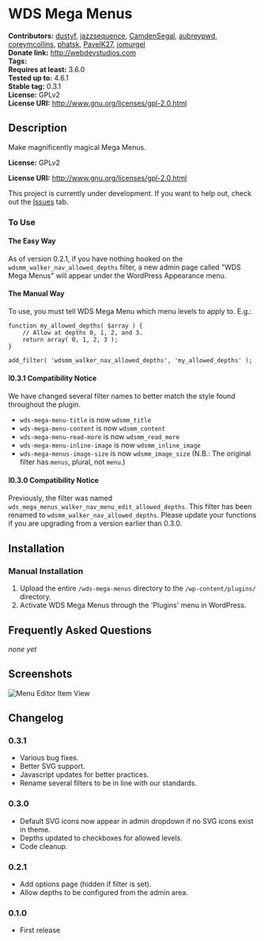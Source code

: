 # WDS Mega Menus
**Contributors:**      [dustyf](https://github.com/dustyf), [jazzsequence](https://github.com/jazzsequence), [CamdenSegal](https://github.com/CamdenSegal), [aubreypwd](https://github.com/aubreypwd), [coreymcollins](https://github.com/coreymcollins), [phatsk](https://github.io/phatsk), [PavelK27](https://github.com/PavelK27), [jomurgel](https://github.com/jomurgel)  
**Donate link:**       http://webdevstudios.com  
**Tags:**  
**Requires at least:** 3.6.0  
**Tested up to:**      4.6.1  
**Stable tag:**        0.3.1  
**License:**           GPLv2  
**License URI:**       http://www.gnu.org/licenses/gpl-2.0.html  

## Description ##

Make magnificently magical Mega Menus.

**License:**           GPLv2

**License URI:**       http://www.gnu.org/licenses/gpl-2.0.html

This project is currently under development. If you want to help out,
check out the [Issues](https://github.com/WebDevStudios/WDS-Mega-Menu/issues) tab.

### To Use

#### The Easy Way

As of version 0.2.1, if you have nothing hooked on the `wdsmm_walker_nav_allowed_depths` filter, a
new admin page called "WDS Mega Menus" will appear under the WordPress Appearance menu.

#### The Manual Way

To use, you must tell WDS Mega Menu which menu levels to apply to. E.g.:

```
function my_allowed_depths( $array ) {
	// Allow at depths 0, 1, 2, and 3.
	return array( 0, 1, 2, 3 );
}

add_filter( 'wdsmm_walker_nav_allowed_depths', 'my_allowed_depths' );
```
#### ❕0.3.1 Compatibility Notice

We have changed several filter names to better match the style found throughout the plugin.

* `wds-mega-menu-title` is now `wdsmm_title`
* `wds-mega-menu-content` is now `wdsmm_content`
* `wds-mega-menu-read-more` is now `wdsmm_read_more`
* `wds-mega-menu-inline-image` is now `wdsmm_inline_image`
* `wds-mega-menus-image-size` is now `wdsmm_image_size` (N.B.: The original filter has `menus`, plural, not `menu`.)

#### ❕0.3.0 Compatibility Notice

Previously, the filter was named `wds_mega_menus_walker_nav_menu_edit_allowed_depths`. This filter has been renamed to `wdsmm_walker_nav_allowed_depths`. Please update your functions if you are upgrading from a version earlier than 0.3.0.

## Installation ##

### Manual Installation ###

1. Upload the entire `/wds-mega-menus` directory to the `/wp-content/plugins/` directory.
2. Activate WDS Mega Menus through the 'Plugins' menu in WordPress.

## Frequently Asked Questions ##
_none yet_

## Screenshots ##
![Menu Editor Item View](assets/screenshot-1.png?raw=true)

## Changelog ##

### 0.3.1 ###
* Various bug fixes.
* Better SVG support.
* Javascript updates for better practices.
* Rename several filters to be in line with our standards.

### 0.3.0 ###
* Default SVG icons now appear in admin dropdown if no SVG icons exist in theme.
* Depths updated to checkboxes for allowed levels.
* Code cleanup.

### 0.2.1 ###
* Add options page (hidden if filter is set).
* Allow depths to be configured from the admin area.

### 0.1.0 ###
* First release

